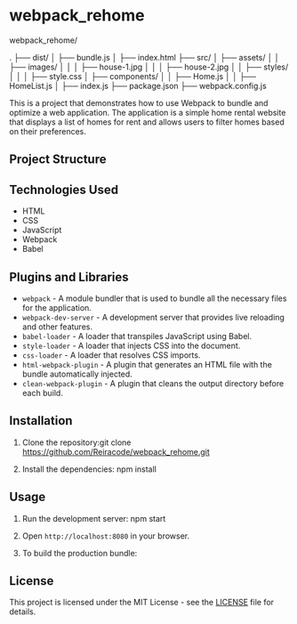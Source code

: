 # webpack_rehome

webpack_rehome/

.
├── dist/
│ ├── bundle.js
│ ├── index.html
├── src/
│ ├── assets/
│ │ ├── images/
│ │ │ ├── house-1.jpg
│ │ │ ├── house-2.jpg
│ │ ├── styles/
│ │ │ ├── style.css
│ ├── components/
│ │ ├── Home.js
│ │ ├── HomeList.js
│ ├── index.js
├── package.json
├── webpack.config.js


This is a project that demonstrates how to use Webpack to bundle and optimize a web application. The application is a simple home rental website that displays a list of homes for rent and allows users to filter homes based on their preferences.

## Project Structure


## Technologies Used

- HTML
- CSS
- JavaScript
- Webpack
- Babel

## Plugins and Libraries

- `webpack` - A module bundler that is used to bundle all the necessary files for the application.
- `webpack-dev-server` - A development server that provides live reloading and other features.
- `babel-loader` - A loader that transpiles JavaScript using Babel.
- `style-loader` - A loader that injects CSS into the document.
- `css-loader` - A loader that resolves CSS imports.
- `html-webpack-plugin` - A plugin that generates an HTML file with the bundle automatically injected.
- `clean-webpack-plugin` - A plugin that cleans the output directory before each build.

## Installation

1. Clone the repository:git clone https://github.com/Reiracode/webpack_rehome.git

2. Install the dependencies: npm install

## Usage

1. Run the development server: npm start

2. Open `http://localhost:8080` in your browser.

3. To build the production bundle:


## License

This project is licensed under the MIT License - see the [LICENSE](LICENSE) file for details.


